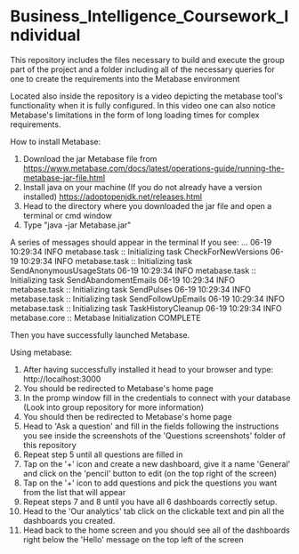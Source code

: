 # Business_Intelligence_Coursework_Individual
This repository includes the files necessary to build and execute the group part of the project and 
a folder including all of the necessary queries for one to create the requirements into the Metabase environment

Located also inside the repository is a video depicting the metabase tool's functionality
when it is fully configured. In this video one can also notice Metabase's limitations in the form
of long loading times for complex requirements.

How to install Metabase:
1) Download the jar Metabase file from https://www.metabase.com/docs/latest/operations-guide/running-the-metabase-jar-file.html
2) Install java on your machine (If you do not already have a version installed) https://adoptopenjdk.net/releases.html
3) Head to the directory where you downloaded the jar file and open a terminal or cmd window
4) Type "java -jar Metabase.jar"

A series of messages should appear in the terminal
If you see: ...
06-19 10:29:34 INFO metabase.task :: Initializing task CheckForNewVersions
06-19 10:29:34 INFO metabase.task :: Initializing task SendAnonymousUsageStats
06-19 10:29:34 INFO metabase.task :: Initializing task SendAbandomentEmails
06-19 10:29:34 INFO metabase.task :: Initializing task SendPulses
06-19 10:29:34 INFO metabase.task :: Initializing task SendFollowUpEmails
06-19 10:29:34 INFO metabase.task :: Initializing task TaskHistoryCleanup
06-19 10:29:34 INFO metabase.core :: Metabase Initialization COMPLETE

Then you have successfully launched Metabase.

Using metabase:
1) After having successfully installed it head to your browser and type: 
http://localhost:3000
2) You should be redirected to Metabase's home page
3) In the promp window fill in the credentials to connect with your database (Look into group repository for more information)
4) You should then be redirected to Metabase's home page
5) Head to 'Ask a question' and fill in the fields following the instructions you see inside the screenshots
of the 'Questions screenshots' folder of this repository
6) Repeat step 5 until all questions are filled in
7) Tap on the '+' icon and create a new dashboard, give it a name 'General' and click on the 'pencil' button to edit (on the top right of the screen)
8) Tap on the '+' icon to add questions and pick the questions you want from the list that will appear
9) Repeat steps 7 and 8 until you have all 6 dashboards correctly setup.
10) Head to the 'Our analytics' tab click on the clickable text and pin all the dashboards you created.
11) Head back to the home screen and you should see all of the dashboards right below the 'Hello' message on the top left of the screen

